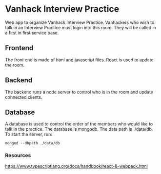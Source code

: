 # Vanhack Interview Practice

Web app to organize Vanhack Interview Practice. Vanhackers who wish to talk in an Interview Practice must login into this room.
They will be called in a first in first service base.

## Frontend

The front end is made of html and javascript files. React is used to update the room.

## Backend

The backend runs a node server to control who is in the room and update connected clients.

## Database

A database is used to control the order of the members who would like to talk in the practice.
The database is mongodb. The data path is ./data/db.
To start the server, run:

`mongod --dbpath ./data/db`

### Resources

https://www.typescriptlang.org/docs/handbook/react-&-webpack.html
